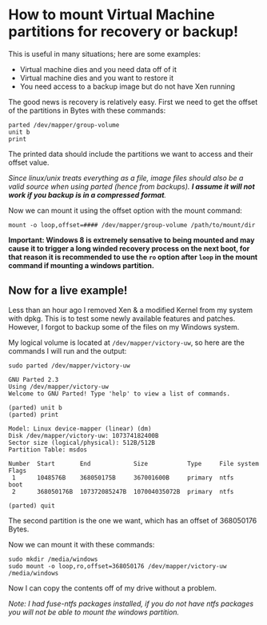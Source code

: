 
# How to mount Virtual Machine partitions for recovery or backup!

This is useful in many situations; here are some examples:

- Virtual machine dies and you need data off of it
- Virtual machine dies and you want to restore it
- You need access to a backup image but do not have Xen running

The good news is recovery is relatively easy.  First we need to get the offset of the partitions in Bytes with these commands:

    parted /dev/mapper/group-volume
    unit b
    print

The printed data should include the partitions we want to access and their offset value.

_Since linux/unix treats everything as a file, image files should also be a valid source when using parted (hence from backups).  **I assume it will not work if you backup is in a compressed format**._

Now we can mount it using the offset option with the mount command:

    mount -o loop,offset=#### /dev/mapper/group-volume /path/to/mount/dir

**Important: Windows 8 is extremely sensative to being mounted and may cause it to trigger a long winded recovery process on the next boot, for that reason it is recommended to use the `ro` option after `loop` in the mount command if mounting a windows partition.**


## Now for a live example!

Less than an hour ago I removed Xen & a modified Kernel from my system with dpkg.  This is to test some newly available features and patches.  However, I forgot to backup some of the files on my Windows system.

My logical volume is located at `/dev/mapper/victory-uw`, so here are the commands I will run and the output:

    sudo parted /dev/mapper/victory-uw

    GNU Parted 2.3
    Using /dev/mapper/victory-uw
    Welcome to GNU Parted! Type 'help' to view a list of commands.

    (parted) unit b
    (parted) print

    Model: Linux device-mapper (linear) (dm)
    Disk /dev/mapper/victory-uw: 107374182400B
    Sector size (logical/physical): 512B/512B
    Partition Table: msdos

    Number  Start       End            Size           Type     File system  Flags
     1      1048576B    368050175B     367001600B     primary  ntfs         boot
     2      368050176B  107372085247B  107004035072B  primary  ntfs

    (parted) quit

The second partition is the one we want, which has an offset of 368050176 Bytes.

Now we can mount it with these commands:

    sudo mkdir /media/windows
    sudo mount -o loop,ro,offset=368050176 /dev/mapper/victory-uw /media/windows

Now I can copy the contents off of my drive without a problem.

_Note: I had fuse-ntfs packages installed, if you do not have ntfs packages you will not be able to mount the windows partition._
